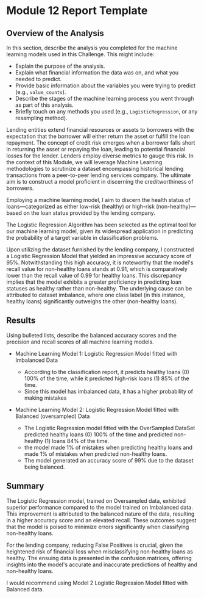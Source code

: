 # Module 12 Report Template

## Overview of the Analysis

In this section, describe the analysis you completed for the machine learning models used in this Challenge. This might include:

* Explain the purpose of the analysis.
* Explain what financial information the data was on, and what you needed to predict.
* Provide basic information about the variables you were trying to predict (e.g., `value_counts`).
* Describe the stages of the machine learning process you went through as part of this analysis.
* Briefly touch on any methods you used (e.g., `LogisticRegression`, or any resampling method).

Lending entities extend financial resources or assets to borrowers with the expectation that the borrower will either return the asset or fulfill the loan repayment. The concept of credit risk emerges when a borrower falls short in returning the asset or repaying the loan, leading to potential financial losses for the lender. Lenders employ diverse metrics to gauge this risk. In the context of this Module, we will leverage Machine Learning methodologies to scrutinize a dataset encompassing historical lending transactions from a peer-to-peer lending services company. The ultimate aim is to construct a model proficient in discerning the creditworthiness of borrowers.

Employing a machine learning model, I aim to discern the health status of loans—categorized as either low-risk (healthy) or high-risk (non-healthy)—based on the loan status provided by the lending company.

The Logistic Regression Algorithm has been selected as the optimal tool for our machine learning model, given its widespread application in predicting the probability of a target variable in classification problems.

Upon utilizing the dataset furnished by the lending company, I constructed a Logistic Regression Model that yielded an impressive accuracy score of 95%. Notwithstanding this high accuracy, it is noteworthy that the model's recall value for non-healthy loans stands at 0.91, which is comparatively lower than the recall value of 0.99 for healthy loans. This discrepancy implies that the model exhibits a greater proficiency in predicting loan statuses as healthy rather than non-healthy. The underlying cause can be attributed to dataset imbalance, where one class label (in this instance, healthy loans) significantly outweighs the other (non-healthy loans).



## Results

Using bulleted lists, describe the balanced accuracy scores and the precision and recall scores of all machine learning models.

* Machine Learning Model 1: Logistic Regression Model fitted with Imbalanced Data
  * According to the classification report, it predicts healthy loans (0) 100% of the time, while it predicted high-risk loans     (1) 85% of the time.
  * Since this model has imbalanced data, it has a higher probability of making mistakes
    
* Machine Learning Model 2: Logistic Regression Model fitted with Balanced (oversampled) Data 
  * The Logistic Regression model fitted with the OverSampled DataSet predicted healthy loans (0) 100% of the time and             predicted non-healthy (1) loans 84% of the time.
  * the model made 1% of mistakes when predicting healthy loans and made 1% of mistakes when predicted non-healthy loans.
  * The model generated an accuracy score of 99% due to the dataset being balanced.

## Summary

The Logistic Regression model, trained on Oversampled data, exhibited superior performance compared to the model trained on Imbalanced data. This improvement is attributed to the balanced nature of the data, resulting in a higher accuracy score and an elevated recall. These outcomes suggest that the model is poised to minimize errors significantly when classifying non-healthy loans.

For the lending company, reducing False Positives is crucial, given the heightened risk of financial loss when misclassifying non-healthy loans as healthy. The ensuing data is presented in the confusion matrices, offering insights into the model's accurate and inaccurate predictions of healthy and non-healthy loans.

I would recommend using Model 2 Logistic Regression Model fitted with Balanced data.
